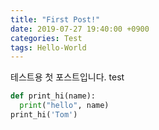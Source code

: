 ```yaml
---
title: "First Post!"
date: 2019-07-27 19:40:00 +0900
categories: Test
tags: Hello-World
---
```

테스트용 첫 포스트입니다.
test
```python
def print_hi(name):
  print("hello", name)
print_hi('Tom')
```
